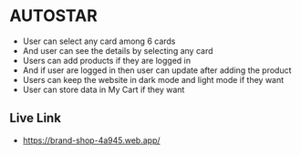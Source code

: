 # AUTOSTAR

- User can select any card among 6 cards
- And user can see the details by selecting any card
- Users can add products if they are logged in
- And if user are logged in then user can update after adding the product
- Users can keep the website in dark mode and light mode if they want
- User can store data in My Cart if they want


## Live Link

- https://brand-shop-4a945.web.app/
 
